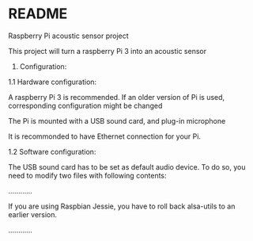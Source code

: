 # README
Raspberry Pi acoustic sensor project

This project will turn a raspberry Pi 3 into an acoustic sensor

1. Configuration:

1.1 Hardware configuration:

A raspberry Pi 3 is recommended. If an older version of Pi is used, corresponding configuration might be changed

The Pi is mounted with a USB sound card, and plug-in microphone

It is recommonded to have Ethernet connection for your Pi.

1.2 Software configuration:

The USB sound card has to be set as default audio device.
To do so, you need to modify two files with following contents:

............

If you are using Raspbian Jessie, you have to roll back alsa-utils to an earlier version.

............

